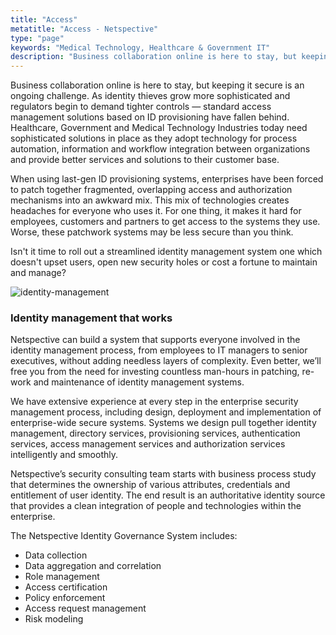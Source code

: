 ```yaml
---
title: "Access"
metatitle: "Access - Netspective"
type: "page"
keywords: "Medical Technology, Healthcare & Government IT"
description: "Business collaboration online is here to stay, but keeping it secure is an ongoing challenge. As identity thieves grow more sophisticated and regulators begin to demand tighter controls standard access management solutions based on ID provisioning have fallen behind. Healthcare, Government and Medical Technology Industries today need sophisticated solutions in place as they adopt hellip"
---
```


Business collaboration online is here to stay, but keeping it secure is an ongoing challenge. As identity thieves grow more sophisticated and regulators begin to demand tighter controls — standard access management solutions based on ID provisioning have fallen behind. Healthcare, Government and Medical Technology Industries today need sophisticated solutions in place as they adopt technology for process automation, information and workflow integration between organizations and provide better services and solutions to their customer base.

When using last-gen ID provisioning systems, enterprises have been forced to patch together fragmented, overlapping access and authorization mechanisms into an awkward mix. This mix of technologies creates headaches for everyone who uses it. For one thing, it makes it hard for employees, customers and partners to get access to the systems they use. Worse, these patchwork systems may be less secure than you think.

Isn't it time to roll out a streamlined identity management system one which doesn't upset users, open new security holes or cost a fortune to maintain and manage?

![identity-management](/assets-natural/brand/www.netspective.com/technology-services/identity-management.jpg#right)

### Identity management that works

Netspective can build a system that supports everyone involved in the identity management process, from employees to IT managers to senior executives, without adding needless layers of complexity. Even better, we’ll free you from the need for investing countless man-hours in patching, re-work and maintenance of identity management systems.

We have extensive experience at every step in the enterprise security management process, including design, deployment and implementation of enterprise-wide secure systems. Systems we design pull together identity management, directory services, provisioning services, authentication services, access management services and authorization services intelligently and smoothly.

Netspective’s security consulting team starts with business process study that determines the ownership of various attributes, credentials and entitlement of user identity. The end result is an authoritative identity source that provides a clean integration of people and technologies within the enterprise.

The Netspective Identity Governance System includes:

* Data collection
* Data aggregation and correlation
* Role management
* Access certification
* Policy enforcement
* Access request management
* Risk modeling